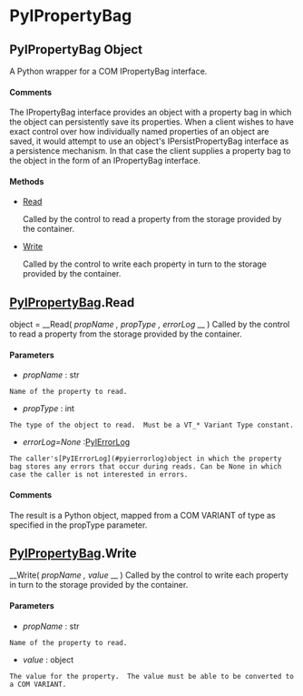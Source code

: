 # PyIPropertyBag

## PyIPropertyBag Object

A Python wrapper for a COM IPropertyBag interface.

#### Comments
The IPropertyBag interface provides an object with a property bag in which the object can persistently save its properties.
When a client wishes to have exact control over how individually named properties of an object are saved, it would attempt to use an object's IPersistPropertyBag interface as a persistence mechanism. In that case the client supplies a property bag to the object in the form of an IPropertyBag interface.

#### Methods


  - [Read](PyIPropertyBag.md#pyipropertybagread)

    Called by the control to read a property from the storage provided by the container.&nbsp;

  - [Write](PyIPropertyBag.md#pyipropertybagwrite)

    Called by the control to write each property in turn to the storage provided by the container.&nbsp;


## [PyIPropertyBag](#pyipropertybag).Read

object = __Read( *propName*  *, propType*  *, errorLog* __ )
Called by the control to read a property from the storage provided by the container.

#### Parameters


  -  *propName* : str

    Name of the property to read.

  -  *propType* : int

    The type of the object to read.  Must be a VT_* Variant Type constant.

  -  *errorLog=None* :[PyIErrorLog](#pyierrorlog)

    The caller's[PyIErrorLog](#pyierrorlog)object in which the property bag stores any errors that occur during reads. Can be None in which case the caller is not interested in errors.

#### Comments
The result is a Python object, mapped from a COM VARIANT of type as specified in the propType parameter.

## [PyIPropertyBag](#pyipropertybag).Write

 __Write( *propName*  *, value* __ )
Called by the control to write each property in turn to the storage provided by the container.

#### Parameters


  -  *propName* : str

    Name of the property to read.

  -  *value* : object

    The value for the property.  The value must be able to be converted to a COM VARIANT.